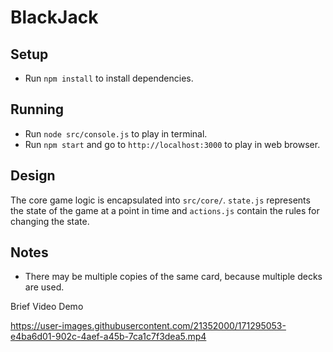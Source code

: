 # BlackJack

## Setup
- Run `npm install` to install dependencies.

## Running
- Run `node src/console.js` to play in terminal.
- Run `npm start` and go to `http://localhost:3000` to play in web browser.

## Design
The core game logic is encapsulated into `src/core/`. 
`state.js` represents the state of the game at a point in time and `actions.js` contain the rules for changing the state.

## Notes
- There may be multiple copies of the same card, because multiple decks are used.

Brief Video Demo


https://user-images.githubusercontent.com/21352000/171295053-e4ba6d01-902c-4aef-a45b-7ca1c7f3dea5.mp4

